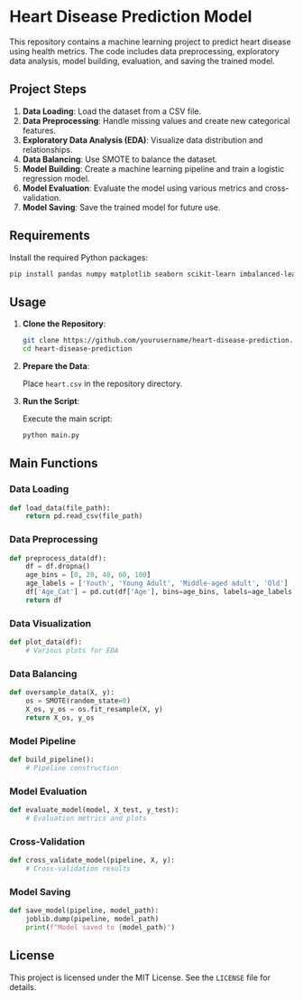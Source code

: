 # Heart Disease Prediction Model

This repository contains a machine learning project to predict heart disease using health metrics. The code includes data preprocessing, exploratory data analysis, model building, evaluation, and saving the trained model.

## Project Steps

1. **Data Loading**: Load the dataset from a CSV file.
2. **Data Preprocessing**: Handle missing values and create new categorical features.
3. **Exploratory Data Analysis (EDA)**: Visualize data distribution and relationships.
4. **Data Balancing**: Use SMOTE to balance the dataset.
5. **Model Building**: Create a machine learning pipeline and train a logistic regression model.
6. **Model Evaluation**: Evaluate the model using various metrics and cross-validation.
7. **Model Saving**: Save the trained model for future use.

## Requirements

Install the required Python packages:

```bash
pip install pandas numpy matplotlib seaborn scikit-learn imbalanced-learn joblib
```

## Usage

1. **Clone the Repository**:

    ```bash
    git clone https://github.com/yourusername/heart-disease-prediction.git
    cd heart-disease-prediction
    ```

2. **Prepare the Data**:

    Place `heart.csv` in the repository directory.

3. **Run the Script**:

    Execute the main script:

    ```bash
    python main.py
    ```

## Main Functions

### Data Loading

```python
def load_data(file_path):
    return pd.read_csv(file_path)
```

### Data Preprocessing

```python
def preprocess_data(df):
    df = df.dropna()
    age_bins = [0, 20, 40, 60, 100]
    age_labels = ['Youth', 'Young Adult', 'Middle-aged adult', 'Old']
    df['Age_Cat'] = pd.cut(df['Age'], bins=age_bins, labels=age_labels, right=False)
    return df
```

### Data Visualization

```python
def plot_data(df):
    # Various plots for EDA
```

### Data Balancing

```python
def oversample_data(X, y):
    os = SMOTE(random_state=0)
    X_os, y_os = os.fit_resample(X, y)
    return X_os, y_os
```

### Model Pipeline

```python
def build_pipeline():
    # Pipeline construction
```

### Model Evaluation

```python
def evaluate_model(model, X_test, y_test):
    # Evaluation metrics and plots
```

### Cross-Validation

```python
def cross_validate_model(pipeline, X, y):
    # Cross-validation results
```

### Model Saving

```python
def save_model(pipeline, model_path):
    joblib.dump(pipeline, model_path)
    print(f"Model saved to {model_path}")
```

## License

This project is licensed under the MIT License. See the `LICENSE` file for details.
